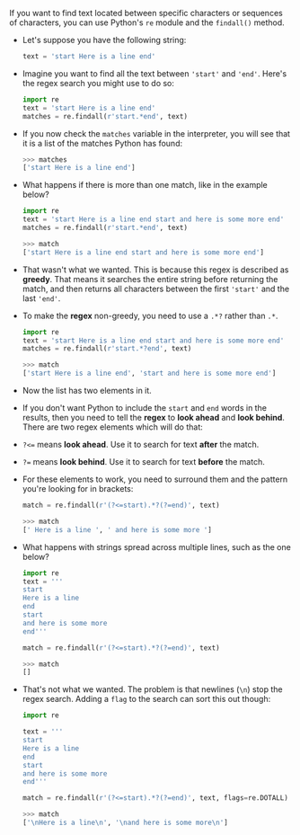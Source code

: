If you want to find text located between specific characters or sequences of characters, you can use Python's `re` module and the `findall()` method.

- Let's suppose you have the following string:

	```python
	text = 'start Here is a line end'
	```

- Imagine you want to find all the text between `'start'` and `'end'`. Here's the regex search you might use to do so:

	```python
	import re
	text = 'start Here is a line end'
	matches = re.findall(r'start.*end', text)
	```

- If you now check the `matches` variable in the interpreter, you will see that it is a list of the matches Python has found:

	```python
	>>> matches
	['start Here is a line end']
	```

- What happens if there is more than one match, like in the example below?

	```python
	import re
	text = 'start Here is a line end start and here is some more end'
	matches = re.findall(r'start.*end', text)
	```

	```python
	>>> match
	['start Here is a line end start and here is some more end']
	```

- That wasn't what we wanted. This is because this regex is described as **greedy**. That means it searches the entire string before returning the match, and then returns all characters between the first `'start'` and the last `'end'`.

- To make the **regex** non-greedy, you need to use a `.*?` rather than `.*`.

	```python
	import re
	text = 'start Here is a line end start and here is some more end'
	matches = re.findall(r'start.*?end', text)
	```

	```python
	>>> match
	['start Here is a line end', 'start and here is some more end']
	```

- Now the list has two elements in it.

- If you don't want Python to include the `start` and `end` words in the results, then you need to tell the **regex** to **look ahead** and **look behind**. There are two regex elements which will do that:

- `?<=` means **look ahead**. Use it to search for text **after** the match.

- `?=` means **look behind**. Use it to search for text **before** the match.

- For these elements to work, you need to surround them and the pattern you're looking for in brackets:

	```python
	match = re.findall(r'(?<=start).*?(?=end)', text)
	```

	```python
	>>> match
	[' Here is a line ', ' and here is some more ']
	```

- What happens with strings spread across multiple lines, such as the one below?

	```python
	import re
	text = '''
	start
	Here is a line
	end
	start
	and here is some more
	end'''

	match = re.findall(r'(?<=start).*?(?=end)', text)
	```

	```python
	>>> match
	[]
	```

- That's not what we wanted. The problem is that newlines (`\n`) stop the regex search. Adding a `flag` to the search can sort this out though:

	```python
	import re

	text = '''
	start
	Here is a line
	end
	start
	and here is some more
	end'''

	match = re.findall(r'(?<=start).*?(?=end)', text, flags=re.DOTALL)
	```

	```python
	>>> match
	['\nHere is a line\n', '\nand here is some more\n']
	```

